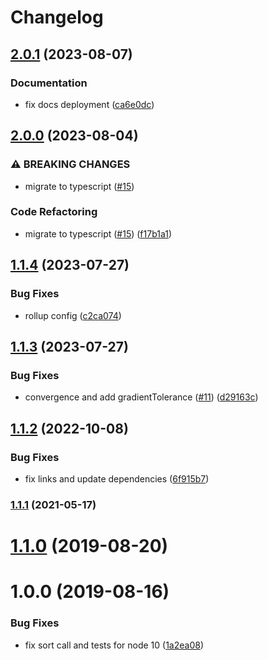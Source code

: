 # Changelog

## [2.0.1](https://github.com/mljs/fcnnls/compare/v2.0.0...v2.0.1) (2023-08-07)


### Documentation

* fix docs deployment ([ca6e0dc](https://github.com/mljs/fcnnls/commit/ca6e0dcccbcd0ea58a32d270a82da8b551e0e514))

## [2.0.0](https://github.com/mljs/fcnnls/compare/v1.1.4...v2.0.0) (2023-08-04)


### ⚠ BREAKING CHANGES

* migrate to typescript ([#15](https://github.com/mljs/fcnnls/issues/15))

### Code Refactoring

* migrate to typescript ([#15](https://github.com/mljs/fcnnls/issues/15)) ([f17b1a1](https://github.com/mljs/fcnnls/commit/f17b1a10b8b546a78242d6551c9225e7a2705c3e))

## [1.1.4](https://github.com/mljs/fcnnls/compare/v1.1.3...v1.1.4) (2023-07-27)


### Bug Fixes

* rollup config ([c2ca074](https://github.com/mljs/fcnnls/commit/c2ca074462b1f15d8574a98cce87601a842d665c))

## [1.1.3](https://github.com/mljs/fcnnls/compare/v1.1.2...v1.1.3) (2023-07-27)


### Bug Fixes

* convergence and add gradientTolerance ([#11](https://github.com/mljs/fcnnls/issues/11)) ([d29163c](https://github.com/mljs/fcnnls/commit/d29163c14186fb8b9803d5dfe12e81631a9fd5ed))

## [1.1.2](https://github.com/mljs/fcnnls/compare/v1.1.1...v1.1.2) (2022-10-08)


### Bug Fixes

* fix links and update dependencies ([6f915b7](https://github.com/mljs/fcnnls/commit/6f915b77021fc8ea775b35ef52a6e4fbc63ff4e4))

### [1.1.1](https://github.com/mljs/fcnnls/compare/v1.1.0...v1.1.1) (2021-05-17)

# [1.1.0](https://github.com/mljs/fcnnls/compare/v1.0.0...v1.1.0) (2019-08-20)



# 1.0.0 (2019-08-16)


### Bug Fixes

* fix sort call and tests for node 10 ([1a2ea08](https://github.com/mljs/fcnnls/commit/1a2ea08))

